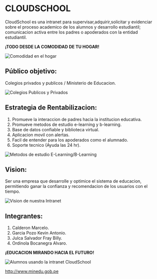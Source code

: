 # CLOUDSCHOOL 

CloudSchool es una intranet para supervisar,adquirir,solicitar y evidenciar sobre el proceso academico de los alumnos y desarrollo estudiantil; comunicacion activa entre los padres o apoderados con la entidad estudiantil.

**¡TODO DESDE LA COMODIDAD DE TU HOGAR!**

![](https://decoraciondesala.com/wp-content/uploads/2015/01/como-decorar-tu-sala-de-estudio3.jpg "Comodidad en el hogar") 

## Público objetivo:

Colegios privados y publicos / Ministerio de Educacion.

![](http://3.bp.blogspot.com/-lp0QrgO57mc/UZZTe_1vH_I/AAAAAAAAADo/r2k2Js7syGA/s1600/colegio.jpg "Colegios Publicos y Privados")

## Estrategia de Rentabilizacion:

1. Promueve la interaccion de padres hacia la institucion educativa.
2. Promueve metodos de estudio e-learning y b-learning.
3. Base de datos confiable y biblioteca virtual.
4. Aplicacion movil con alertas.
5. Facil de entender para los apoderados como el alumnado.
6. Soporte tecnico (Ayuda las 24 hr).

![](http://mamadigital.mx/blog/wp-content/uploads/2016/06/elearning-video-chat.jpg "Metodos de estudio E-Learning/B-Learning")

## Vision:

Ser una empresa que desarrolle y optimice el sistema de educacion, permitiendo ganar la confianza y recomendacion de los usuarios con el tiempo.

![](http://www.zocalo.com.mx/images/uploads/articles/147059934241.jpg "Vision de nuestra Intranet")

## Integrantes:

1. Calderon Marcelo.
2. Garcia Pozo Kevin Antonio.
3. Julca Salvador Fray Billy.
4. Ordinola Bocanegra Alvaro.

**¡EDUCACION MIRANDO HACIA EL FUTURO!**

![](http://archivo.eluniversal.com.mx/img/2013/07/Ciu/sep_computadoras-movil.jpg "Alumnos usando la intranet CloudSchool")

http://www.minedu.gob.pe
